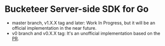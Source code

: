 # Bucketeer Server-side SDK for Go

- master branch, v1.X.X tag and later: Work In Progress, but it will be an official implementation in the near future.
- v0 branch and v0.X.X tag: It's an unofficial implementation based on the [PR](https://github.com/ca-dp/bucketeer-go-server-sdk/pull/6).
